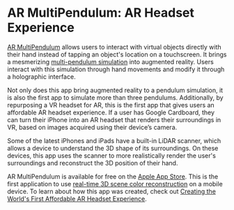# AR MultiPendulum: AR Headset Experience

[AR MultiPendulum](https://apps.apple.com/app/ar-multipendulum/id1583322801) allows users to interact with virtual objects directly with their hand instead of tapping an object's location on a touchscreen. It brings a mesmerizing [multi-pendulum simulation](https://philipturner.github.io/multipendulum) into augmented reality. Users interact with this simulation through hand movements and modify it through a holographic interface.

Not only does this app bring augmented reality to a pendulum simulation, it is also the first app to simulate more than three pendulums. Additionally, by repurposing a VR headset for AR, this is the first app that gives users an affordable AR headset experience. If a user has Google Cardboard, they can turn their iPhone into an AR headset that renders their surroundings in VR, based on images acquired using their device’s camera.

Some of the latest iPhones and iPads have a built-in LiDAR scanner, which allows a device to understand the 3D shape of its surroundings. On these devices, this app uses the scanner to more realistically render the user's surroundings and reconstruct the 3D position of their hand.

AR MultiPendulum is available for free on the [Apple App Store](https://apps.apple.com/app/ar-multipendulum/id1583322801). This is the first application to use [real-time 3D scene color reconstruction](https://github.com/philipturner/scene-color-reconstruction) on a mobile device. To learn about how this app was created, check out [Creating the World's First Affordable AR Headset Experience](https://philipturner.github.io/first-affordable-ar-headset).
